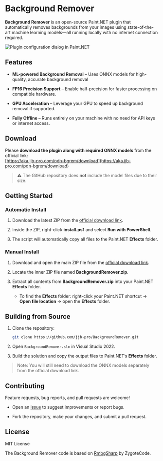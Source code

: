 # Background Remover

**Background Remover** is an open-source Paint.NET plugin that automatically removes backgrounds from your images using state-of-the-art machine learning models—all running locally with no internet connection required.

![Plugin configuration dialog in Paint.NET](https://media.invisioncic.com/r125076/monthly_2025_07/preview.webp.26cad53f49446d5f950c28c01e5c78fe.webp)

## Features

-   **ML-powered Background Removal** – Uses ONNX models for high-quality, accurate background removal

-   **FP16 Precision Support** – Enable half-precision for faster processing on compatible hardware.
    
-   **GPU Acceleration** – Leverage your GPU to speed up background removal if supported.
    
-   **Fully Offline** – Runs entirely on your machine with no need for API keys or internet access. 


## Download

Please **download the plugin along with required ONNX models** from the official link:  
[https://aka.jjb-pro.com/pdn-bgrem/download](https://aka.jjb-pro.com/pdn-bgrem/download)

> ⚠️ The GitHub repository does **not** include the model files due to their size.

## Getting Started

### Automatic Install

1.  Download the latest ZIP from the [official download link](https://aka.jjb-pro.com/pdn-bgrem/download).
    
2.  Inside the ZIP, right-click **install.ps1** and select **Run with PowerShell**.
    
3.  The script will automatically copy all files to the Paint.NET **Effects** folder.
    

### Manual Install

1.  Download and open the main ZIP file from the [official download link](https://aka.jjb-pro.com/pdn-bgrem/download).
    
2.  Locate the inner ZIP file named **BackgroundRemover.zip**.
    
3.  Extract all contents from **BackgroundRemover.zip** into your Paint.NET **Effects** folder.
    
    -   To find the **Effects** folder: right-click your Paint.NET shortcut → **Open file location** → open the **Effects** folder.
        

## Building from Source

1.  Clone the repository:
    
    ```bash
    git clone https://github.com/jjb-pro/BackgroundRemover.git
    ```
    
2.  Open `BackgroundRemover.sln` in Visual Studio 2022.
    
3.  Build the solution and copy the output files to Paint.NET’s **Effects** folder.
    

> Note: You will still need to download the ONNX models separately from the official download link.

## Contributing

Feature requests, bug reports, and pull requests are welcome!

- Open an [issue](https://github.com/jjb-pro/BackgroundRemover/issues) to suggest improvements or report bugs.
    
- Fork the repository, make your changes, and submit a pull request. 

    

## License

MIT License

The Background Remover code is based on [RmbgSharp](https://github.com/ZygoteCode/RmbgSharp) by ZygoteCode. 

